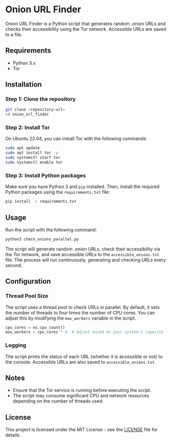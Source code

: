 
# Onion URL Finder

Onion URL Finder is a Python script that generates random .onion URLs and checks their accessibility using the Tor network. Accessible URLs are saved to a file.

## Requirements

- Python 3.x
- Tor

## Installation

### Step 1: Clone the repository

```sh
git clone <repository-url>
cd onion_url_finder
```

### Step 2: Install Tor

On Ubuntu 22.04, you can install Tor with the following commands:

```sh
sudo apt update
sudo apt install tor -y
sudo systemctl start tor
sudo systemctl enable tor
```

### Step 3: Install Python packages

Make sure you have Python 3 and `pip` installed. Then, install the required Python packages using the `requirements.txt` file:

```sh
pip install -r requirements.txt
```

## Usage

Run the script with the following command:

```sh
python3 check_onions_parallel.py
```

The script will generate random .onion URLs, check their accessibility via the Tor network, and save accessible URLs to the `accessible_onions.txt` file. The process will run continuously, generating and checking URLs every second.

## Configuration

### Thread Pool Size

The script uses a thread pool to check URLs in parallel. By default, it sets the number of threads to four times the number of CPU cores. You can adjust this by modifying the `max_workers` variable in the script.

```python
cpu_cores = os.cpu_count()
max_workers = cpu_cores * 4  # Adjust based on your system's capacity
```

### Logging

The script prints the status of each URL (whether it is accessible or not) to the console. Accessible URLs are also saved to `accessible_onions.txt`.

## Notes

- Ensure that the Tor service is running before executing the script.
- The script may consume significant CPU and network resources depending on the number of threads used.

## License

This project is licensed under the MIT License - see the [LICENSE](LICENSE) file for details.
